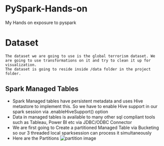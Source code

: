 # PySpark-Hands-on
My Hands on exposure to pyspark

# Dataset 
    The dataset we are going to use is the global terrorism dataset. We are going to use transformations on it and try to clean it up for visualization.
    The dataset is going to reside inside /data folder in the project folder. 

## Spark Managed Tables
* Spark Managed tables have persistent metadata and uses Hive metastore to implement this. So we have to enable Hive support in our spark session via .enableHiveSupport() option
* Data in managed tables is available to many other sql compliant tools such as Tableau, Power BI etc via JDBC/ODBC Connector
* We are first going to Create a partitioned Managed Table via Bucketing so our 3 threaded local sparksession can process it simultaneously
* Here are the Partitions 
![partition image](https://i.imgur.com/cEI1ADE.jpeg)
